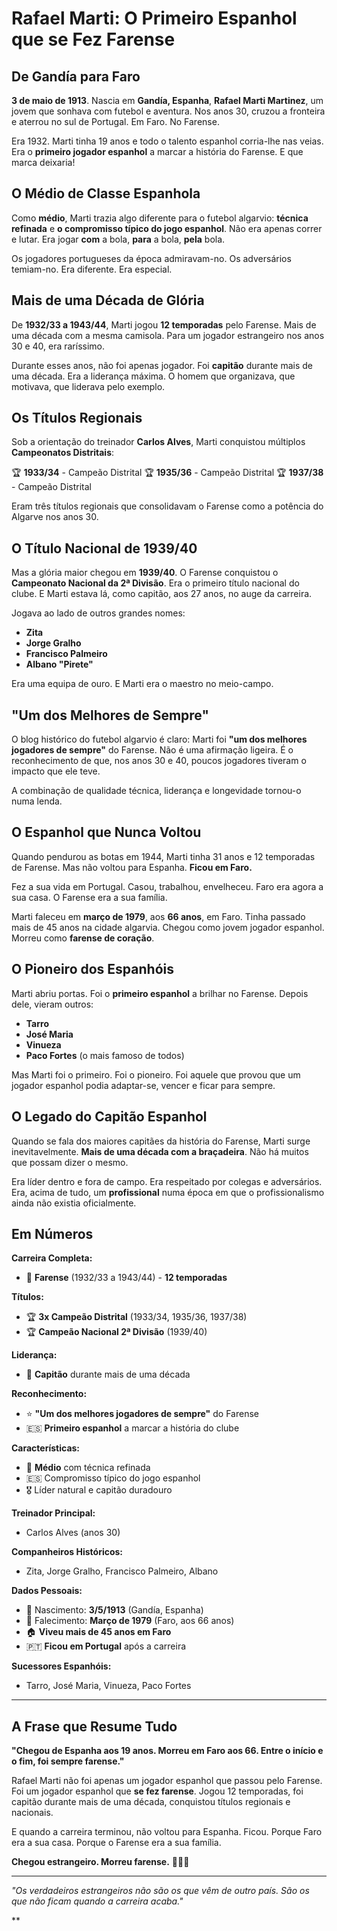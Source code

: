 # Rafael Marti: O Primeiro Espanhol que se Fez Farense

## De Gandía para Faro

**3 de maio de 1913**. Nascia em **Gandía, Espanha**, **Rafael Marti Martinez**, um jovem que sonhava com futebol e aventura. Nos anos 30, cruzou a fronteira e aterrou no sul de Portugal. Em Faro. No Farense.

Era 1932. Marti tinha 19 anos e todo o talento espanhol corria-lhe nas veias. Era o **primeiro jogador espanhol** a marcar a história do Farense. E que marca deixaria!

## O Médio de Classe Espanhola

Como **médio**, Marti trazia algo diferente para o futebol algarvio: **técnica refinada** e **o compromisso típico do jogo espanhol**. Não era apenas correr e lutar. Era jogar **com** a bola, **para** a bola, **pela** bola.

Os jogadores portugueses da época admiravam-no. Os adversários temiam-no. Era diferente. Era especial.

## Mais de uma Década de Glória

De **1932/33 a 1943/44**, Marti jogou **12 temporadas** pelo Farense. Mais de uma década com a mesma camisola. Para um jogador estrangeiro nos anos 30 e 40, era raríssimo.

Durante esses anos, não foi apenas jogador. Foi **capitão** durante mais de uma década. Era a liderança máxima. O homem que organizava, que motivava, que liderava pelo exemplo.

## Os Títulos Regionais

Sob a orientação do treinador **Carlos Alves**, Marti conquistou múltiplos **Campeonatos Distritais**:

🏆 **1933/34** - Campeão Distrital
🏆 **1935/36** - Campeão Distrital
🏆 **1937/38** - Campeão Distrital

Eram três títulos regionais que consolidavam o Farense como a potência do Algarve nos anos 30.

## O Título Nacional de 1939/40

Mas a glória maior chegou em **1939/40**. O Farense conquistou o **Campeonato Nacional da 2ª Divisão**. Era o primeiro título nacional do clube. E Marti estava lá, como capitão, aos 27 anos, no auge da carreira.

Jogava ao lado de outros grandes nomes:
- **Zita**
- **Jorge Gralho**
- **Francisco Palmeiro**
- **Albano "Pirete"**

Era uma equipa de ouro. E Marti era o maestro no meio-campo.

## "Um dos Melhores de Sempre"

O blog histórico do futebol algarvio é claro: Marti foi **"um dos melhores jogadores de sempre"** do Farense. Não é uma afirmação ligeira. É o reconhecimento de que, nos anos 30 e 40, poucos jogadores tiveram o impacto que ele teve.

A combinação de qualidade técnica, liderança e longevidade tornou-o numa lenda.

## O Espanhol que Nunca Voltou

Quando pendurou as botas em 1944, Marti tinha 31 anos e 12 temporadas de Farense. Mas não voltou para Espanha. **Ficou em Faro.**

Fez a sua vida em Portugal. Casou, trabalhou, envelheceu. Faro era agora a sua casa. O Farense era a sua família.

Marti faleceu em **março de 1979**, aos **66 anos**, em Faro. Tinha passado mais de 45 anos na cidade algarvia. Chegou como jovem jogador espanhol. Morreu como **farense de coração**.

## O Pioneiro dos Espanhóis

Marti abriu portas. Foi o **primeiro espanhol** a brilhar no Farense. Depois dele, vieram outros:
- **Tarro**
- **José Maria**
- **Vinueza**
- **Paco Fortes** (o mais famoso de todos)

Mas Marti foi o primeiro. Foi o pioneiro. Foi aquele que provou que um jogador espanhol podia adaptar-se, vencer e ficar para sempre.

## O Legado do Capitão Espanhol

Quando se fala dos maiores capitães da história do Farense, Marti surge inevitavelmente. **Mais de uma década com a braçadeira**. Não há muitos que possam dizer o mesmo.

Era líder dentro e fora de campo. Era respeitado por colegas e adversários. Era, acima de tudo, um **profissional** numa época em que o profissionalismo ainda não existia oficialmente.

## Em Números

**Carreira Completa:**
- 🎽 **Farense** (1932/33 a 1943/44) - **12 temporadas**

**Títulos:**
- 🏆 **3x Campeão Distrital** (1933/34, 1935/36, 1937/38)
- 🏆 **Campeão Nacional 2ª Divisão** (1939/40)

**Liderança:**
- 👑 **Capitão** durante mais de uma década

**Reconhecimento:**
- ⭐ **"Um dos melhores jogadores de sempre"** do Farense
- 🇪🇸 **Primeiro espanhol** a marcar a história do clube

**Características:**
- 🎯 **Médio** com técnica refinada
- 🇪🇸 Compromisso típico do jogo espanhol
- 🎖️ Líder natural e capitão duradouro

**Treinador Principal:**
- Carlos Alves (anos 30)

**Companheiros Históricos:**
- Zita, Jorge Gralho, Francisco Palmeiro, Albano

**Dados Pessoais:**
- 📅 Nascimento: **3/5/1913** (Gandía, Espanha)
- 📅 Falecimento: **Março de 1979** (Faro, aos 66 anos)
- 🏠 **Viveu mais de 45 anos em Faro**
- 🇵🇹 **Ficou em Portugal** após a carreira

**Sucessores Espanhóis:**
- Tarro, José Maria, Vinueza, Paco Fortes

---

## A Frase que Resume Tudo

**"Chegou de Espanha aos 19 anos. Morreu em Faro aos 66. Entre o início e o fim, foi sempre farense."**

Rafael Marti não foi apenas um jogador espanhol que passou pelo Farense. Foi um jogador espanhol que **se fez farense**. Jogou 12 temporadas, foi capitão durante mais de uma década, conquistou títulos regionais e nacionais.

E quando a carreira terminou, não voltou para Espanha. Ficou. Porque Faro era a sua casa. Porque o Farense era a sua família.

**Chegou estrangeiro. Morreu farense.** 🦁🇪🇸

---

*"Os verdadeiros estrangeiros não são os que vêm de outro país. São os que não ficam quando a carreira acaba."*

**